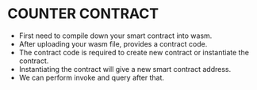 

# COUNTER CONTRACT

- First need to compile down your smart contract into wasm.
- After uploading your wasm file, provides a contract code.
- The contract code is required to create new contract or instantiate the contract.
- Instantiating the contract will give a new smart contract address.
- We can perform invoke and query after that.